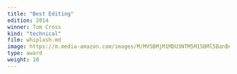 ```yaml
---
title: "Best Editing"
edition: 2014
winner: Tom Cross
kind: "technical"
film: whiplash.md
image: https://m.media-amazon.com/images/M/MV5BMjM1MDU3NTM5M15BMl5BanBnXkFtZTgwOTkzMjQ3MjE@._V1_FMjpg_UX1024_.jpg
type: award
weight: 10
---
```

